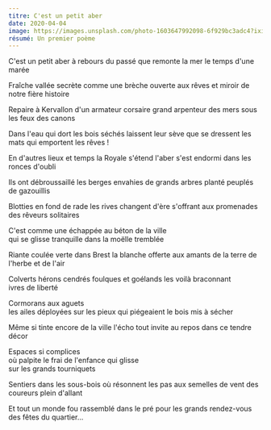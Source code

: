 ```yaml
---
titre: C'est un petit aber
date: 2020-04-04
image: https://images.unsplash.com/photo-1603647992098-6f929bc3adc4?ixid=MXwxMjA3fDB8MHxwaG90by1wYWdlfHx8fGVufDB8fHw%3D&ixlib=rb-1.2.1&auto=format&fit=crop&w=1350&q=80
résumé: Un premier poème
---
```


C'est un petit aber 
à rebours du passé
que remonte la mer
le temps d'une marée

Fraîche vallée secrète
comme une brèche ouverte
aux rêves et miroir 
de notre fière histoire

Repaire à Kervallon
d'un armateur corsaire
grand arpenteur des mers
sous les feux des canons

Dans l'eau qui dort les bois
séchés laissent leur sève
que se dressent les mats 
qui emportent les rêves !

En d'autres lieux et temps
la Royale s'étend
l'aber s'est endormi
dans les ronces d'oubli

Ils ont débroussaillé
les berges envahies
de grands arbres planté
peuplés de gazouillis
 
Blotties en fond de rade
les rives changent d'ère
s'offrant aux promenades
des rêveurs solitaires

C'est comme une échappée
au béton de la ville                      
qui se glisse tranquille
dans la moëlle tremblée

Riante coulée verte 
dans Brest la blanche offerte
aux amants de la terre
de l'herbe et de l'air 
                        
Colverts hérons cendrés
foulques et goélands
les voilà braconnant       
ivres de liberté

Cormorans aux aguets                
les ailes déployées
sur les pieux qui piégeaient
le bois mis à sécher

Même si tinte encore
de la ville l'écho
tout invite au repos
dans ce tendre décor     

Espaces si complices       
où palpite le frai 
de l'enfance qui glisse  
sur les grands tourniquets                        

Sentiers dans les sous-bois
où résonnent les pas
aux semelles de vent
des coureurs plein d'allant

Et tout un monde fou 
rassemblé dans le pré
pour les grands rendez-vous
des fêtes du quartier...
